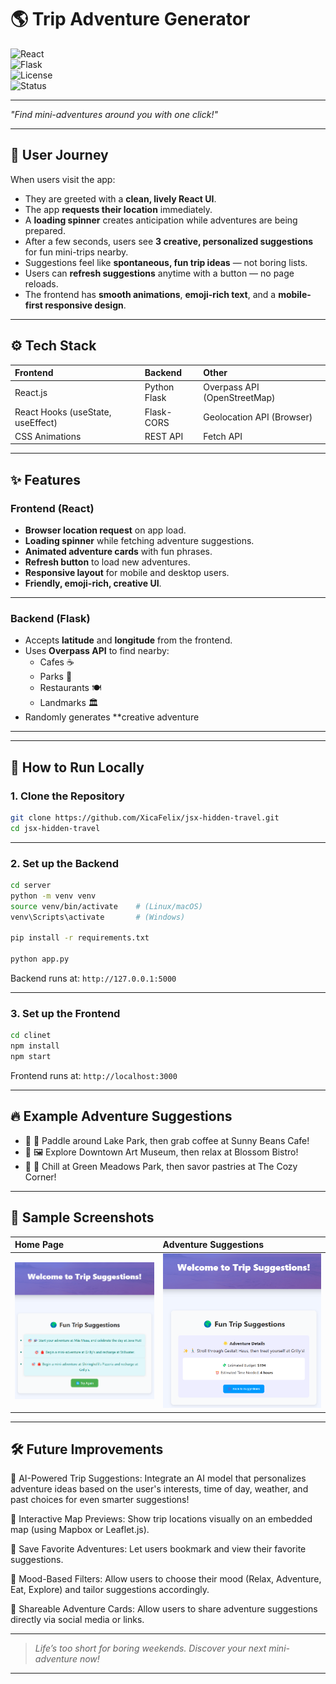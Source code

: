 
# 🌎 Trip Adventure Generator

![React](https://img.shields.io/badge/Frontend-React-blue?logo=react)  
![Flask](https://img.shields.io/badge/Backend-Flask-green?logo=flask)  
![License](https://img.shields.io/badge/License-MIT-yellow)  
![Status](https://img.shields.io/badge/Status-Active-brightgreen)

---

_"Find mini-adventures around you with one click!"_

---

## 📖 User Journey

When users visit the app:
- They are greeted with a **clean, lively React UI**.
- The app **requests their location** immediately.
- A **loading spinner** creates anticipation while adventures are being prepared.
- After a few seconds, users see **3 creative, personalized suggestions** for fun mini-trips nearby.
- Suggestions feel like **spontaneous, fun trip ideas** — not boring lists.
- Users can **refresh suggestions** anytime with a button — no page reloads.
- The frontend has **smooth animations**, **emoji-rich text**, and a **mobile-first responsive design**.

---

## ⚙️ Tech Stack

| Frontend | Backend | Other |
|:---|:---|:---|
| React.js  | Python Flask | Overpass API (OpenStreetMap) |
| React Hooks (useState, useEffect) | Flask-CORS | Geolocation API (Browser) |
| CSS Animations | REST API | Fetch API |

---

## ✨ Features

### Frontend (React)

- **Browser location request** on app load.
- **Loading spinner** while fetching adventure suggestions.
- **Animated adventure cards** with fun phrases.
- **Refresh button** to load new adventures.
- **Responsive layout** for mobile and desktop users.
- **Friendly, emoji-rich, creative UI**.

---

### Backend (Flask)

- Accepts **latitude** and **longitude** from the frontend.
- Uses **Overpass API** to find nearby:
  - Cafes ☕
  - Parks 🌳
  - Restaurants 🍽️
  - Landmarks 🏛️
- Randomly generates **creative adventure 

---



---

## 🚀 How to Run Locally

### 1. Clone the Repository

```bash
git clone https://github.com/XicaFelix/jsx-hidden-travel.git
cd jsx-hidden-travel
```

---

### 2. Set up the Backend

```bash
cd server
python -m venv venv
source venv/bin/activate    # (Linux/macOS)
venv\Scripts\activate       # (Windows)

pip install -r requirements.txt

python app.py
```

Backend runs at: `http://127.0.0.1:5000`

---

### 3. Set up the Frontend

```bash
cd clinet
npm install
npm start
```

Frontend runs at: `http://localhost:3000` 

---

## 🔥 Example Adventure Suggestions

- 🎯 🛶 Paddle around Lake Park, then grab coffee at Sunny Beans Cafe!
- 🎯 🖼️ Explore Downtown Art Museum, then relax at Blossom Bistro!
- 🎯 🌳 Chill at Green Meadows Park, then savor pastries at The Cozy Corner!

---

## 📸 Sample Screenshots

| Home Page | Adventure Suggestions |
|:---|:---|
| ![Home Screenshot](client/public/home-screenshot.png) | ![Adventure Screenshot](client/public/adventure-screenshot.png) |



---

## 🛠 Future Improvements

🌟 AI-Powered Trip Suggestions:
Integrate an AI model that personalizes adventure ideas based on the user's interests, time of day, weather, and past choices for even smarter suggestions!

🌟 Interactive Map Previews:
Show trip locations visually on an embedded map (using Mapbox or Leaflet.js).

🌟 Save Favorite Adventures:
Let users bookmark and view their favorite suggestions.

🌟 Mood-Based Filters:
Allow users to choose their mood (Relax, Adventure, Eat, Explore) and tailor suggestions accordingly.

🌟 Shareable Adventure Cards:
Allow users to share adventure suggestions directly via social media or links.


---



> _Life’s too short for boring weekends. Discover your next mini-adventure now!_

---

